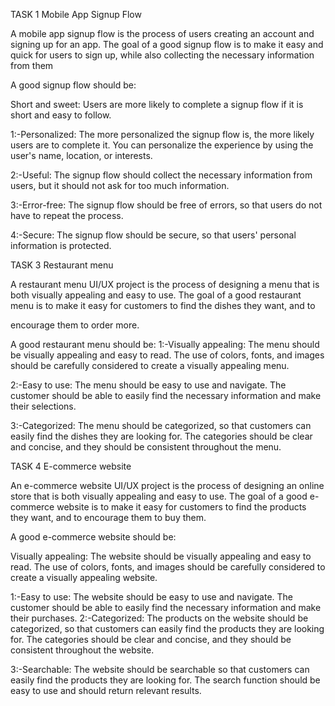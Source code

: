 TASK 1
Mobile App Signup Flow

A mobile app signup flow is the process of users creating an account and signing up for an
app. The goal of a good signup flow is to make it easy and quick for users to sign up, while
also collecting the necessary information from them

A good signup flow should be:

Short and sweet: Users are more likely to complete a signup flow if it is short and easy to
follow.

1:-Personalized: The more personalized the signup flow is, the more likely users are to
complete it. You can personalize the experience by using the user's name, location, or
interests.

2:-Useful: The signup flow should collect the necessary information from users, but it should
not ask for too much information.

3:-Error-free: The signup flow should be free of errors, so that users do not have to repeat the
process.

4:-Secure: The signup flow should be secure, so that users' personal information is protected.


TASK 3
Restaurant menu

A restaurant menu UI/UX project is the process of designing a menu that is
both visually appealing and easy to use. The goal of a good restaurant menu
is to make it easy for customers to find the dishes they want, and to

encourage them to order more.

A good restaurant menu should be:
1:-Visually appealing: The menu should be visually appealing and easy to read. The use of
colors, fonts, and images should be carefully considered to create a visually appealing
menu.

2:-Easy to use: The menu should be easy to use and navigate. The customer should be able to
easily find the necessary information and make their selections.

3:-Categorized: The menu should be categorized, so that customers can easily find the dishes
they are looking for. The categories should be clear and concise, and they should be
consistent throughout the menu.

TASK 4
E-commerce website

An e-commerce website UI/UX project is the process of designing an online
store that is both visually appealing and easy to use. The goal of a good 
e-commerce website is to make it easy for customers to find the products
they want, and to encourage them to buy them.

A good e-commerce website should be:

Visually appealing: The website should be visually appealing and easy to read. The use of colors,
fonts, and images should be carefully considered to create a visually appealing website.

1:-Easy to use: The website should be easy to use and navigate. The customer should be able to easily
find the necessary information and make their purchases.
2:-Categorized: The products on the website should be categorized, so that customers can easily find
the products they are looking for. The categories should be clear and concise, and they should be
consistent throughout the website.

3:-Searchable: The website should be searchable so that customers can easily find the products they
are looking for. The search function should be easy to use and should return relevant results.













